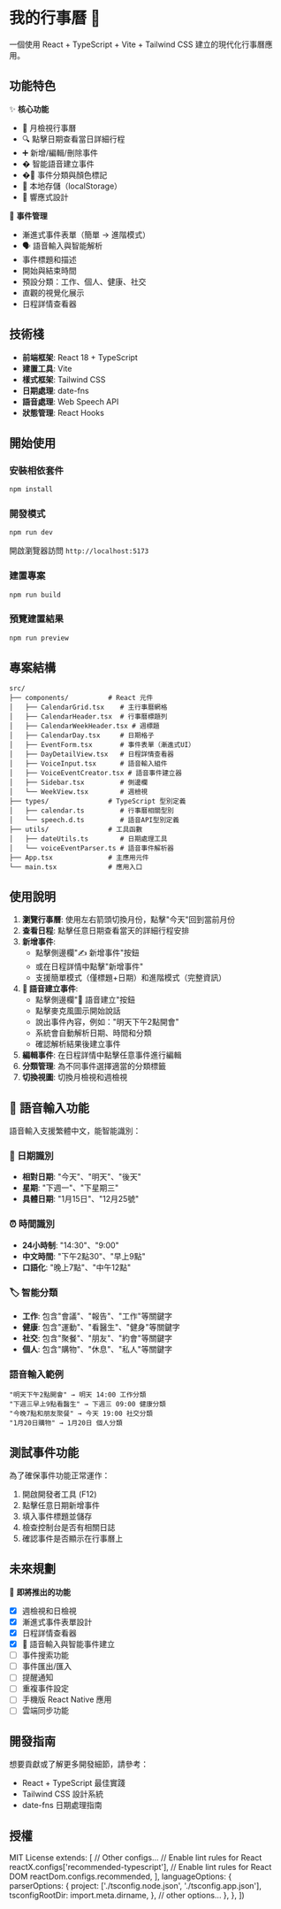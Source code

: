 # 我的行事曆 📅

一個使用 React + TypeScript + Vite + Tailwind CSS 建立的現代化行事曆應用。

## 功能特色

✨ **核心功能**
- 📆 月檢視行事曆
- 🔍 點擊日期查看當日詳細行程
- ➕ 新增/編輯/刪除事件
- � 智能語音建立事件
- �🎨 事件分類與顏色標記
- 💾 本地存儲（localStorage）
- 📱 響應式設計

🎯 **事件管理**
- 漸進式事件表單（簡單 → 進階模式）
- 🗣️ 語音輸入與智能解析
- 事件標題和描述
- 開始與結束時間
- 預設分類：工作、個人、健康、社交
- 直觀的視覺化展示
- 日程詳情查看器

## 技術棧

- **前端框架**: React 18 + TypeScript
- **建置工具**: Vite
- **樣式框架**: Tailwind CSS
- **日期處理**: date-fns
- **語音處理**: Web Speech API
- **狀態管理**: React Hooks

## 開始使用

### 安裝相依套件

```bash
npm install
```

### 開發模式

```bash
npm run dev
```

開啟瀏覽器訪問 `http://localhost:5173`

### 建置專案

```bash
npm run build
```

### 預覽建置結果

```bash
npm run preview
```

## 專案結構

```
src/
├── components/          # React 元件
│   ├── CalendarGrid.tsx    # 主行事曆網格
│   ├── CalendarHeader.tsx  # 行事曆標題列
│   ├── CalendarWeekHeader.tsx # 週標題
│   ├── CalendarDay.tsx     # 日期格子
│   ├── EventForm.tsx       # 事件表單（漸進式UI）
│   ├── DayDetailView.tsx   # 日程詳情查看器
│   ├── VoiceInput.tsx      # 語音輸入組件
│   ├── VoiceEventCreator.tsx # 語音事件建立器
│   ├── Sidebar.tsx         # 側邊欄
│   └── WeekView.tsx        # 週檢視
├── types/               # TypeScript 型別定義
│   ├── calendar.ts         # 行事曆相關型別
│   └── speech.d.ts         # 語音API型別定義
├── utils/               # 工具函數
│   ├── dateUtils.ts        # 日期處理工具
│   └── voiceEventParser.ts # 語音事件解析器
├── App.tsx              # 主應用元件
└── main.tsx             # 應用入口

```

## 使用說明

1. **瀏覽行事曆**: 使用左右箭頭切換月份，點擊"今天"回到當前月份
2. **查看日程**: 點擊任意日期查看當天的詳細行程安排
3. **新增事件**: 
   - 點擊側邊欄"✍️ 新增事件"按鈕
   - 或在日程詳情中點擊"新增事件"
   - 支援簡單模式（僅標題+日期）和進階模式（完整資訊）
4. **🎤 語音建立事件**:
   - 點擊側邊欄"🎤 語音建立"按鈕
   - 點擊麥克風圖示開始說話
   - 說出事件內容，例如："明天下午2點開會"
   - 系統會自動解析日期、時間和分類
   - 確認解析結果後建立事件
5. **編輯事件**: 在日程詳情中點擊任意事件進行編輯
6. **分類管理**: 為不同事件選擇適當的分類標籤
7. **切換視圖**: 切換月檢視和週檢視

## 🎤 語音輸入功能

語音輸入支援繁體中文，能智能識別：

### 📅 日期識別
- **相對日期**: "今天"、"明天"、"後天"
- **星期**: "下週一"、"下星期三"
- **具體日期**: "1月15日"、"12月25號"

### ⏰ 時間識別  
- **24小時制**: "14:30"、"9:00"
- **中文時間**: "下午2點30"、"早上9點"
- **口語化**: "晚上7點"、"中午12點"

### 🏷️ 智能分類
- **工作**: 包含"會議"、"報告"、"工作"等關鍵字
- **健康**: 包含"運動"、"看醫生"、"健身"等關鍵字
- **社交**: 包含"聚餐"、"朋友"、"約會"等關鍵字
- **個人**: 包含"購物"、"休息"、"私人"等關鍵字

### 語音輸入範例
```
"明天下午2點開會" → 明天 14:00 工作分類
"下週三早上9點看醫生" → 下週三 09:00 健康分類  
"今晚7點和朋友聚餐" → 今天 19:00 社交分類
"1月20日購物" → 1月20日 個人分類
```

## 測試事件功能

為了確保事件功能正常運作：
1. 開啟開發者工具 (F12)
2. 點擊任意日期新增事件
3. 填入事件標題並儲存
4. 檢查控制台是否有相關日誌
5. 確認事件是否顯示在行事曆上

## 未來規劃

🚀 **即將推出的功能**
- [x] 週檢視和日檢視
- [x] 漸進式事件表單設計
- [x] 日程詳情查看器
- [x] 🎤 語音輸入與智能事件建立
- [ ] 事件搜索功能
- [ ] 事件匯出/匯入
- [ ] 提醒通知
- [ ] 重複事件設定
- [ ] 手機版 React Native 應用
- [ ] 雲端同步功能

## 開發指南

想要貢獻或了解更多開發細節，請參考：
- React + TypeScript 最佳實踐
- Tailwind CSS 設計系統
- date-fns 日期處理指南

## 授權

MIT License
    extends: [
      // Other configs...
      // Enable lint rules for React
      reactX.configs['recommended-typescript'],
      // Enable lint rules for React DOM
      reactDom.configs.recommended,
    ],
    languageOptions: {
      parserOptions: {
        project: ['./tsconfig.node.json', './tsconfig.app.json'],
        tsconfigRootDir: import.meta.dirname,
      },
      // other options...
    },
  },
])
```
